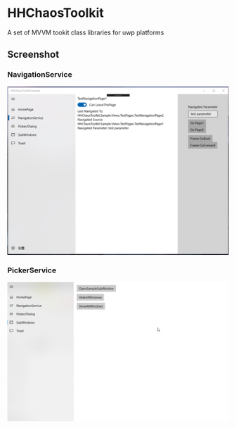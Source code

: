 # HHChaosToolkit
A set of MVVM tookit class libraries for uwp platforms
## Screenshot
### NavigationService
![Screenshot](Screenshot/screenshot1.png)
### PickerService
![Screenshot](Screenshot/screenshot3.gif)
